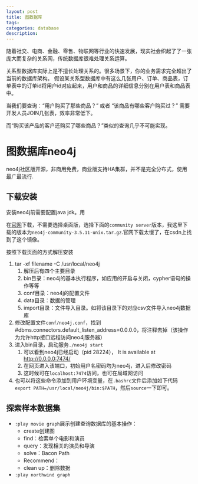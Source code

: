 ```yaml
---
layout: post
title: 图数据库
tags:
categories: database
description: 
---
```


随着社交、电商、金融、零售、物联网等行业的快速发展，现实社会织起了了一张庞大而复杂的关系网，传统数据库很难处理关系运算。

关系型数据库实际上是不擅长处理关系的。很多场景下，你的业务需求完全超出了当前的数据库架构。
假设某关系型数据库中有这么几张用户、订单、商品表，订单表中的订单id将用户id对应起来，用户和商品的详细信息分别在用户表和商品表中。

当我们要查询：“用户购买了那些商品？” 或者 “该商品有哪些客户购买过？” 需要开发人员JOIN几张表，效率非常低下。

而“购买该产品的客户还购买了哪些商品？”类似的查询几乎不可能实现。

# 图数据库neo4j

neo4j社区版开源，非商用免费，商业版支持HA集群，并不是完全分布式，使用最广最流行.

## 下载安装

安装neo4j前需要配置java jdk。用

在[官网](https://neo4j.com/download-center/#enterprise)下载，不需要选择桌面版，选择下面的`community server`版本，我这里下载的版本为`neo4j-community-3.5.11-unix.tar.gz`.官网下载太慢了，在csdn上找到了这个镜像。

按照下载页面的方式解压安装
1. tar -xf filename -C /usr/local/neo4j
   1. 解压后有四个主要目录
   2. bin目录：neo4j的基本执行程序，如应用的开启与关闭，cypher语句的操作等等
   3. conf目录：neo4j的配置文件
   4. data目录：数据的管理
   5. import目录：文件导入目录。如将该目录下的对应csv文件导入neo4j数据库
2. 修改配置文件`conf/neo4j.conf`，找到#dbms.connectors.default_listen_address=0.0.0.0，将注释去掉（该操作为允许http接口远程访问neo4j服务器）
3. 进入bin目录，启动服务`./neo4j start`
   1. 可以看到neo4j已经启动（pid 28224）， It is available at http://0.0.0.0:7474/
   2. 在网页进入该端口，初始用户名密码均为neo4j，进入后修改密码
   3. 这时候可在`localhost:7474`访问，也可在局域网访问
4. 也可以将这些命令添加到用户环境变量，在`.bashrc`文件后添加如下代码`export PATH=/usr/local/neo4j/bin:$PATH`，然后`source`一下即可。

## 探索样本数据集

* `:play movie graph`展示创建查询数据库的基本操作：
  * create创建图
  * find：检索单个电影和演员
  * query：发现相关的演员和导演
  * solve：Bacon Path
  * Recommend：
  * clean up：删除数据
* `:play northwind graph`